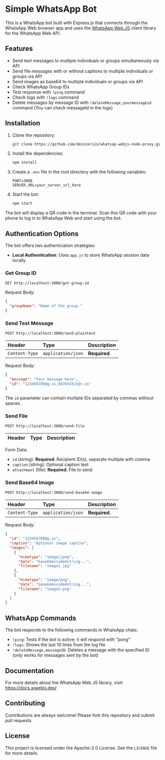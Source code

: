 # Simple WhatsApp Bot

This is a WhatsApp bot built with Express.js that connects through the WhatsApp Web browser app and uses the [WhatsApp Web JS](https://wwebjs.dev/) client library for the WhatsApp Web API.

## Features

- Send text messages to multiple individuals or groups simultaneously via API
- Send file messages with or without captions to multiple individuals or groups via API
- Send images as base64 to multiple individuals or groups via API
- Check WhatsApp Group IDs
- Test response with `!ping` command
- Check logs with `!logs` command
- Delete messages by message ID with `!deleteMessage,yourmessageid` command (You can check messageId in the logs)

## Installation

1. Clone the repository:
   ```bash
   git clone https://github.com/denizersin/whatsap-webjs-node-proxy.git
   ```

2. Install the dependencies:
   ```bash
   npm install
   ```

3. Create a `.env` file in the root directory with the following variables:
   ```
   PORT=3000
   SERVER_URL=your_server_url_here
   ```

4. Start the bot:
   ```bash
   npm start
   ```

The bot will display a QR code in the terminal. Scan this QR code with your phone to log in to WhatsApp Web and start using the bot.

## Authentication Options

The bot offers two authentication strategies:

- **Local Authentication**: Uses `app.js` to store WhatsApp session data locally







### Get Group ID

```
GET http://localhost:3000/get-group-id
```



Request Body:
```json
{
  "groupName": "Name of the group."
}
```

### Send Text Message

```
POST http://localhost:3000/send-plaintext
```

| Header | Type | Description |
| :--- | :--- | :--- |
| `Content-Type` | `application/json` | **Required**. |

Request Body:
```json
{
  "message": "Your message here",
  "id": "123456789@g.us,987654321@c.us"
}
```

The `id` parameter can contain multiple IDs separated by commas without spaces.

### Send File

```
POST http://localhost:3000/send-file
```

| Header | Type | Description |
| :--- | :--- | :--- |

Form Data:
- `id` (string): **Required**. Recipient ID(s), separate multiple with comma
- `caption` (string): Optional caption text
- `attachment` (file): **Required**. File to send

### Send Base64 Image

```
POST http://localhost:3000/send-base64-image
```

| Header | Type | Description |
| :--- | :--- | :--- |
| `Content-Type` | `application/json` | **Required**. |

Request Body:
```json
{
  "id": "123456789@g.us",
  "caption": "Optional image caption",
  "images": [
    {
      "mimetype": "image/jpeg",
      "data": "base64encodedstring...",
      "filename": "image1.jpg"
    },
    {
      "mimetype": "image/png",
      "data": "base64encodedstring...",
      "filename": "image2.png"
    }
  ]
}
```

## WhatsApp Commands

The bot responds to the following commands in WhatsApp chats:

- `!ping`: Tests if the bot is active; it will respond with "pong"
- `!logs`: Shows the last 10 lines from the log file
- `!deleteMessage,messageID`: Deletes a message with the specified ID (only works for messages sent by the bot)

## Documentation

For more details about the WhatsApp Web JS library, visit:
https://docs.wwebjs.dev/

## Contributing

Contributions are always welcome! Please fork this repository and submit pull requests.

## License

This project is licensed under the Apache-2.0 License. See the `LICENSE` file for more details.
